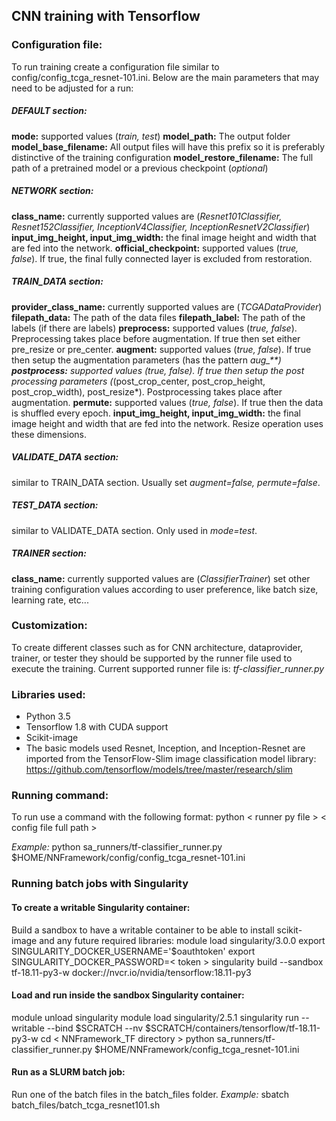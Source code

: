 
## CNN training with Tensorflow

### Configuration file:
To run training create a configuration file similar to config/config_tcga_resnet-101.ini.
Below are the main parameters that may need to be adjusted for a run:

##### DEFAULT section:
**mode:** supported values (*train, test*)
**model_path:** The output folder
**model_base_filename:** All output files will have this prefix so it is preferably distinctive of the training configuration
**model_restore_filename:** The full path of a pretrained model or a previous checkpoint (*optional*)

##### NETWORK section:
**class_name:** currently supported values are (*Resnet101Classifier, Resnet152Classifier, InceptionV4Classifier, InceptionResnetV2Classifier*)
**input_img_height, input_img_width:** the final image height and width that are fed into the network.
**official_checkpoint:** supported values (*true, false*). If true, the final fully connected layer is excluded from restoration.

##### TRAIN_DATA section:
**provider_class_name:** currently supported values are (*TCGADataProvider*)
**filepath_data:** The path of the data files
**filepath_label:** The path of the labels (if there are labels) 
**preprocess:** supported values (*true, false*). Preprocessing takes place before augmentation. If true then set either pre_resize or pre_center.
**augment:** supported values (*true, false*). If true then setup the augmentation parameters (has the pattern *aug_**)
**postprocess:** supported values (*true, false*). If true then setup the post processing parameters (*(post_crop_center, post_crop_height, post_crop_width), post_resize*). Postprocessing takes place after augmentation.
**permute:** supported values (*true, false*). If true then the data is shuffled every epoch.
**input_img_height, input_img_width:** the final image height and width that are fed into the network. Resize operation uses these dimensions.

##### VALIDATE_DATA section:
similar to TRAIN_DATA section. Usually set *augment=false, permute=false*.

##### TEST_DATA section:
similar to VALIDATE_DATA section. Only used in *mode=test*.

##### TRAINER section:
**class_name:**  currently supported values are (*ClassifierTrainer*)
set other training configuration values according to user preference, like batch size, learning rate, etc...

### Customization:
To create different classes such as for CNN architecture, dataprovider, trainer, or tester they should be supported by the runner file used to execute the training.
Current supported runner file is: *tf-classifier_runner.py*

### Libraries used:
* Python 3.5 
* Tensorflow 1.8 with CUDA support
* Scikit-image
* The basic models used Resnet, Inception, and Inception-Resnet are imported from the TensorFlow-Slim image classification model library: https://github.com/tensorflow/models/tree/master/research/slim


### Running command:
To run use a command with the following format:
python < runner py file > < config file full path >

*Example:*
python sa_runners/tf-classifier_runner.py $HOME/NNFramework/config/config_tcga_resnet-101.ini



### Running batch jobs with Singularity
#### To create a writable Singularity container:
Build a sandbox to have a writable container to be able to install scikit-image and any future required libraries:
module load singularity/3.0.0
export SINGULARITY_DOCKER_USERNAME='$oauthtoken'
export SINGULARITY_DOCKER_PASSWORD=< token >
singularity build --sandbox tf-18.11-py3-w docker://nvcr.io/nvidia/tensorflow:18.11-py3

#### Load and run inside the sandbox Singularity container:
module unload singularity
module load singularity/2.5.1
singularity run --writable  --bind $SCRATCH --nv $SCRATCH/containers/tensorflow/tf-18.11-py3-w
cd < NNFramework_TF directory >
python sa_runners/tf-classifier_runner.py $HOME/NNFramework/config_tcga_resnet-101.ini

#### Run as a SLURM batch job:
Run one of the batch files in the batch_files folder. *Example:*
sbatch batch_files/batch_tcga_resnet101.sh



